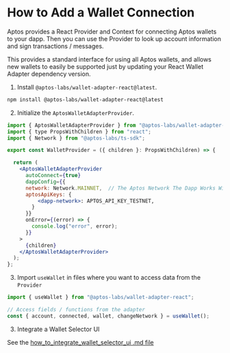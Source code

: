# How to Add a Wallet Connection

Aptos provides a React Provider and Context for connecting Aptos wallets to your dapp. Then you can use the Provider to look up account information and sign transactions / messages.

This provides a standard interface for using all Aptos wallets, and allows new wallets to easily be supported just by updating your React Wallet Adapter dependency version.

1. Install `@aptos-labs/wallet-adapter-react@latest`.

```bash
npm install @aptos-labs/wallet-adapter-react@latest
```

2. Initialize the `AptosWalletAdapterProvider`.

```jsx
import { AptosWalletAdapterProvider } from "@aptos-labs/wallet-adapter-react";
import { type PropsWithChildren } from "react";
import { Network } from "@aptos-labs/ts-sdk";

export const WalletProvider = ({ children }: PropsWithChildren) => {

  return (
    <AptosWalletAdapterProvider
      autoConnect={true}
      dappConfig={{
      network: Network.MAINNET,  // The Aptos Network The Dapp Works With
      aptosApiKeys: {
          <dapp-network>: APTOS_API_KEY_TESTNET,
        }
      }}
      onError={(error) => {
        console.log("error", error);
      }}
    >
      {children}
    </AptosWalletAdapterProvider>
  );
};
```

3. Import `useWallet` in files where you want to access data from the `Provider`

```jsx
import { useWallet } from "@aptos-labs/wallet-adapter-react";

// Access fields / functions from the adapter
const { account, connected, wallet, changeNetwork } = useWallet();
```

3. Integrate a Wallet Selector UI

See the [how_to_integrate_wallet_selector_ui .md file](./how_to_integrate_wallet_selector_ui.md)
